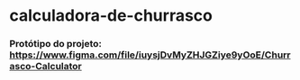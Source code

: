 # calculadora-de-churrasco
### Protótipo do projeto: https://www.figma.com/file/iuysjDvMyZHJGZiye9yOoE/Churrasco-Calculator
